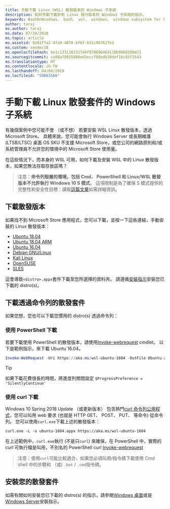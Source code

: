 ```yaml
---
title: 手動下載 Linux (WSL) 散發版本的 Windows 子系統
description: 如何手動下載針對 Linux 發行版本的 Windows 子系統的指示。
keywords: BashOnWindows、 bash、 wsl、 windows、 windows subsystem for linux WSL，windows 子系統、 散發版本、 ubuntu、 openSUSE、 SLES，debian，kali
author: taraj
ms.author: taraj
ms.date: 07/24/2018
ms.topic: article
ms.assetid: 9281ffa2-4fa9-4078-bf6f-b51c967617e3
ms.custom: seodec18
ms.openlocfilehash: be1c1331183317d4f970696464110b9968208d21
ms.sourcegitcommit: ca08a78925880ed3eccf88edb30def16c83f2543
ms.translationtype: MT
ms.contentlocale: zh-TW
ms.lasthandoff: 04/04/2019
ms.locfileid: "59063566"
---
```

# <a name="manually-download-windows-subsystem-for-linux-distro-packages"></a>手動下載 Linux 散發套件的 Windows 子系統

有幾個案例中您可能不會 （或不想） 若要安裝 WSL Linux 散發版本，透過 Microsoft Store。 具體來說，您可能會執行 Windows Server 或長期維護 (LTSB/LTSC) 桌面 OS SKU 不支援 Microsoft Store，或您公司的網路原則和/或系統管理員不允許您的環境中的 Microsoft Store 使用量。

在這些情況下，而本身的 WSL 可用，如何下載及安裝 WSL 中的 Linux 散發版本，如果您無法存取存放區嗎？

> 注意：**命令列殼層的環境，包括 Cmd、 PowerShell 和 Linux/WSL 散發版本不允許執行 Windows 10 S 模式**。 這項限制是為了確保 S 模式提供的完整性和安全性目標：讀取[這篇文章](https://blogs.msdn.microsoft.com/commandline/2017/05/18/will-linux-distros-run-on-windows-10-s/)如需詳細資訊。

## <a name="downloading-distros"></a>下載散發版本

如果找不到 Microsoft Store 應用程式，您可以下載，並按一下這些連結，手動安裝的 Linux 散發版本：
* [Ubuntu 18.04](https://aka.ms/wsl-ubuntu-1804)
* [Ubuntu 18.04 ARM](https://aka.ms/wsl-ubuntu-1804-arm)
* [Ubuntu 16.04](https://aka.ms/wsl-ubuntu-1604)
* [Debian GNU/Linux](https://aka.ms/wsl-debian-gnulinux)
* [Kali Linux](https://aka.ms/wsl-kali-linux)
* [OpenSUSE](https://aka.ms/wsl-opensuse-42)
* [SLES](https://aka.ms/wsl-sles-12)

這會導致`<distro>.appx`套件下載至您所選擇的資料夾。 請遵循[安裝指示](#installing-your-distro)安裝您已下載的 distro(s)。

## <a name="downloading-distros-via-the-command-line"></a>下載透過命令列的散發套件
如果您想，您也可以下載您慣用的 distro(s) 透過命令列：

 ### <a name="download-using-powershell"></a>使用 PowerShell 下載
 若要下載使用 PowerShell 的散發版本，請使用[Invoke-webrequest](https://msdn.microsoft.com/powershell/reference/5.1/microsoft.powershell.utility/invoke-webrequest) cmdlet。 以下是範例指示，來下載 Ubuntu 16.04。

```powershell
Invoke-WebRequest -Uri https://aka.ms/wsl-ubuntu-1604 -OutFile Ubuntu.appx -UseBasicParsing
```

> [!TIP]
> 如果下載花費很長的時間，將進度列關閉設定 `$ProgressPreference = 'SilentlyContinue'`

### <a name="download-using-curl"></a>使用 curl 下載
Windows 10 Spring 2018 Update （或更新版本） 包含熱門[curl 命令列公用程式](https://curl.haxx.se/)，您可以叫用 web 要求 (也就是 HTTP GET、 POST、 PUT、 等命令) 從命令列。 您可以使用`curl.exe`下載上述的散發版本：

```console
curl.exe -L -o ubuntu-1604.appx https://aka.ms/wsl-ubuntu-1604
```

在上述範例中，`curl.exe`執行 (不是只`curl`) 來確保，在 PowerShell 中，實際的 curl 可執行檔是叫用，不別名的 PowerShell curl [Invoke-webrequest](https://docs.microsoft.com/en-us/powershell/module/microsoft.powershell.utility/invoke-webrequest?view=powershell-6)

> 注意：使用`curl`可能比較適合，如果您必須叫用/指令碼下載使用 Cmd shell 中的步驟和 （或) `.bat`  /  `.cmd`指令碼。

## <a name="installing-your-distro"></a>安裝您的散發套件
如需有關如何安裝您已下載的 distro(s) 的指示，請參閱[Windows 桌面](install-win10.md)或是[Windows Server](install-on-server.md)安裝指示。
